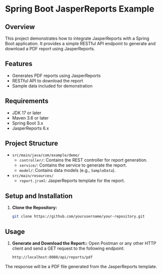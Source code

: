 # Spring Boot JasperReports Example

## Overview

This project demonstrates how to integrate JasperReports with a Spring Boot application. It provides a simple RESTful API endpoint to generate and download a PDF report using JasperReports.

## Features

- Generates PDF reports using JasperReports
- RESTful API to download the report
- Sample data included for demonstration

## Requirements

- JDK 17 or later
- Maven 3.6 or later
- Spring Boot 3.x
- JasperReports 6.x

## Project Structure

- `src/main/java/com/example/demo/`
  - `controller/`: Contains the REST controller for report generation.
  - `service/`: Contains the service to generate the report.
  - `model/`: Contains data models (e.g., `SampleData`).
- `src/main/resources/`
  - `report.jrxml`: JasperReports template for the report.

## Setup and Installation

1. **Clone the Repository:**

   ```bash
   git clone https://github.com/yourusername/your-repository.git

## Usage
1. **Generate and Download the Report::**
      Open Postman or any other HTTP client and send a GET request to the following endpoint:


   ```bash
   http://localhost:8080/api/reports/pdf
  The response will be a PDF file generated from the JasperReports template.


